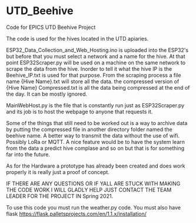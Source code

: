 # UTD_Beehive
Code for EPICS UTD Beehive Project


The code is used for the hives located in the UTD apiaries.

ESP32_Data_Collection_and_Web_Hosting.ino is uploaded into the ESP32's but before that you must select a network and a name for the hive.
At that point ESP32Scraper.py will be used on a machine on the same network to scrape the data from the hive. Inorder to tell it what the hive IP is the Beehive_IP.txt is used for that purpose. From the scraping process a file name {Hive Name}.txt will store all the data. the compressed version of  {Hive Name} Compressed.txt is all the data being compressed at the end of the day. It can be mostly ignored.

MainWebHost.py is the file that is constantly run just as ESP32Scraper.py and its job is to host the webpage to anyone that requests it.

Some of the things that still need to be worked out is a way to archive data by putting the compressed file in another directory folder named the beehive name.
A better way to transmit the data without the use of wifi. Possibly LoRa or MQTT.
A nice feature would be to have the system learn from the data a predict hive complase and so on but that is for something far into the future.

As for the Hardware a prototype has already been created and does work properly it is really just a proof of concept. 

IF THERE ARE ANY QUESTIONS OR IF YALL ARE STUCK WITH MAKING THE CODE WORK I WILL GLADLY HELP JUST CONTACT THE TEAM LEADER FOR THE PROJECT IN Spring 2021.

To use this code you must run the weather.py code. You must also have flask
https://flask.palletsprojects.com/en/1.1.x/installation/

